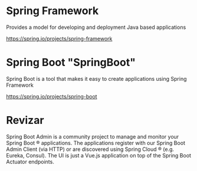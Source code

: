 # Spring Framework

Provides a model for developing and deployment Java based applications

https://spring.io/projects/spring-framework

# Spring Boot "SpringBoot"

Spring Boot is a tool that makes it easy to create applications using Spring Framework



https://spring.io/projects/spring-boot


# Revizar

Spring Boot Admin is a community project to manage and monitor your Spring Boot ® applications. The applications register with our Spring Boot Admin Client (via HTTP) or are discovered using Spring Cloud ® (e.g. Eureka, Consul). The UI is just a Vue.js application on top of the Spring Boot Actuator endpoints.